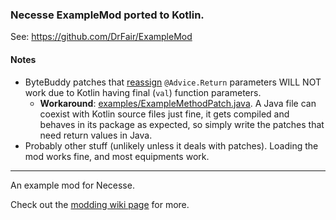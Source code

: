 
### Necesse ExampleMod ported to Kotlin.
See: https://github.com/DrFair/ExampleMod

#### Notes
- ByteBuddy patches that <ins>reassign</ins> `@Advice.Return` parameters WILL NOT work due to Kotlin having
final (`val`) function parameters.
  - **Workaround**: [examples/ExampleMethodPatch.java](src/main/kotlin/examplemod/examples/ExampleMethodPatch.java).
  A Java file can coexist with Kotlin source files just fine,
  it gets compiled and behaves in its package as expected,
  so simply write the patches that need return values in Java.
- Probably other stuff (unlikely unless it deals with patches).
  Loading the mod works fine, and most equipments work.

---

An example mod for Necesse.

Check out the [modding wiki page](https://necessewiki.com/Modding) for more.
